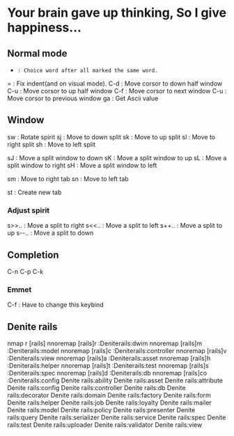 # Your brain gave up thinking, So I give happiness...
## Normal mode
*     : Choice word after all marked the same word.
=     : Fix indent(and on visual mode).
C-d   : Move corsor to down half window
C-u   : Move corsor to up half window
C-f   : Move corsor to next window
C-u   : Move corsor to previous window
ga    : Get Ascii value

## Window
sw    : Rotate spirit
sj    : Move to down split
sk    : Move to up split
sl    : Move to right split
sh    : Move to left split

sJ    : Move a split window to down
sK    : Move a split window to up
sL    : Move a split window to right
sH    : Move a split window to left

sm    : Move to right tab
sn    : Move to left tab

st    : Create new tab

### Adjust spirit
s>>.. : Move a split to right
s<<.. : Move a split to left
s++.. : Move a split to up
s--.. : Move a split to down


## Completion
C-n
C-p
C-k

### Emmet
C-f   : Have to change this keybind

## Denite rails
nmap     <Leader>r [rails]
nnoremap <silent> [rails]r   :<C-u>Denite<Space>rails:dwim<Return>
nnoremap <silent> [rails]m   :<C-u>Denite<Space>rails:model<Return>
nnoremap <silent> [rails]c   :<C-u>Denite<Space>rails:controller<Return>
nnoremap <silent> [rails]v   :<C-u>Denite<Space>rails:view<Return>
nnoremap <silent> [rails]a   :<C-u>Denite<Space>rails:asset<Return>
nnoremap <silent> [rails]h   :<C-u>Denite<Space>rails:helper<Return>
nnoremap <silent> [rails]t   :<C-u>Denite<Space>rails:test<Return>
nnoremap <silent> [rails]s   :<C-u>Denite<Space>rails:spec<Return>
nnoremap <silent> [rails]d   :<C-u>Denite<Space>rails:db<Return>
nnoremap <silent> [rails]co  :<C-u>Denite<Space>rails:config<Return>
Denite rails:ability
Denite rails:asset
Denite rails:attribute
Denite rails:config
Denite rails:controller
Denite rails:db
Denite rails:decorator
Denite rails:domain
Denite rails:factory
Denite rails:form
Denite rails:helper
Denite rails:job
Denite rails:loyalty
Denite rails:mailer
Denite rails:model
Denite rails:policy
Denite rails:presenter
Denite rails:query
Denite rails:serializer
Denite rails:service
Denite rails:spec
Denite rails:test
Denite rails:uploader
Denite rails:validator
Denite rails:view

